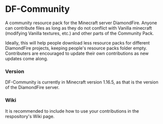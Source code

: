 # DF-Community
A community resource pack for the Minecraft server DiamondFire.
Anyone can contribute files as long as they do not conflict with Vanilla minecraft (modifying Vanilla textures, etc.) and other parts of the Community Pack.

Ideally, this will help people download less resource packs for different DiamondFire projects, keeping people's resource packs folder empty.
Contributers are encouraged to update their own contributions as new updates come along.

### Version
DF-Community is currently in Minecraft version 1.16.5, as that is the version of the DiamondFire server.
### Wiki
It is recommended to include how to use your contributions in the respository's Wiki page.
